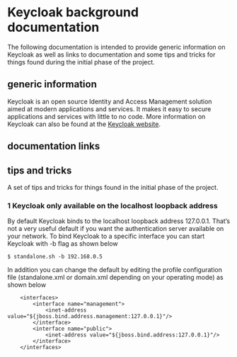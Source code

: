 # Keycloak background documentation
The following documentation is intended to provide generic information on Keycloak as well as links to documentation and some tips and tricks for things found during the initial phase of the project.

## generic information
Keycloak is an open source Identity and Access Management solution aimed at modern applications and services. It makes it easy to secure applications and services with little to no code. More information on Keycloak can also be found at the [Keycloak website](https://www.keycloak.org).

## documentation links

## tips and tricks
A set of tips and tricks for things found in the initial phase of the project.

### 1 Keycloak only available on the localhost loopback address 
By default Keycloak binds to the localhost loopback address 127.0.0.1. That’s not a very useful default if you want the authentication server available on your network. To bind Keycloak to a specific interface you can start Keycloak with -b flag as shown below
```
$ standalone.sh -b 192.168.0.5
```
In addition you can change the default by editing the  profile configuration file (standalone.xml or domain.xml depending on your operating mode) as shown below
```
    <interfaces>
        <interface name="management">
            <inet-address value="${jboss.bind.address.management:127.0.0.1}"/>
        </interface>
        <interface name="public">
            <inet-address value="${jboss.bind.address:127.0.0.1}"/>
        </interface>
    </interfaces>
```
